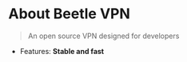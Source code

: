 # About Beetle VPN

<style>
b{
    font-size:26px;
    color: #cfcfcf;
    background: #7635ED;
    border-radius: 5px;
    opacity: 85%;
}
</style>

> An open source VPN designed for developers

- Features: **Stable and fast**




